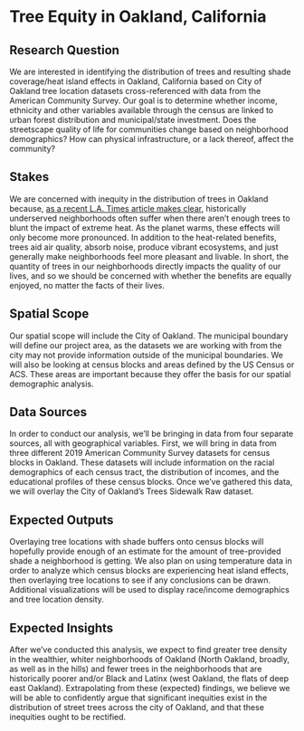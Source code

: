 # Tree Equity in Oakland, California
## Research Question
We are interested in identifying the distribution of trees and resulting shade coverage/heat island effects in Oakland, California based on City of Oakland tree location datasets cross-referenced with data from the American Community Survey. Our goal is to determine whether income, ethnicity and other variables available through the census are linked to urban forest distribution and municipal/state investment. Does the streetscape quality of life for communities change based on neighborhood demographics? How can physical infrastructure, or a lack thereof, affect the community?
## Stakes
We are concerned with inequity in the distribution of trees in Oakland because, [as a recent L.A. Times article makes clear](https://www.latimes.com/california/story/2021-10-28/extreme-heat-built-environment-equity), historically underserved neighborhoods often suffer when there aren’t enough trees to blunt the impact of extreme heat. As the planet warms, these effects will only become more pronounced. In addition to the heat-related benefits, trees aid air quality, absorb noise, produce vibrant ecosystems, and just generally make neighborhoods feel more pleasant and livable. In short, the quantity of trees in our neighborhoods directly impacts the quality of our lives, and so we should be concerned with whether the benefits are equally enjoyed, no matter the facts of their lives.
## Spatial Scope
Our spatial scope will include the City of Oakland. The municipal boundary will define our project area, as the datasets we are working with from the city may not provide information outside of the municipal boundaries. We will also be looking at census blocks and areas defined by the US Census or ACS. These areas are important because they offer the basis for our spatial demographic analysis. 
## Data Sources
In order to conduct our analysis, we’ll be bringing in data from four separate sources, all with geographical variables. First, we will bring in data from three different 2019 American Community Survey datasets for census blocks in Oakland. These datasets will include information on the racial demographics of each census tract, the distribution of incomes, and the educational profiles of these census blocks. 
Once we’ve gathered this data, we will overlay the City of Oakland’s Trees Sidewalk Raw dataset.
## Expected Outputs
Overlaying tree locations with shade buffers onto census blocks will hopefully provide enough of an estimate for the amount of tree-provided shade a neighborhood is getting. We also plan on using temperature data in order to analyze which census blocks are experiencing heat island effects, then overlaying tree locations to see if any conclusions can be drawn. Additional visualizations will be used to display race/income demographics and tree location density.
## Expected Insights
After we’ve conducted this analysis, we expect to find greater tree density in the wealthier, whiter neighborhoods of Oakland (North Oakland, broadly, as well as in the hills) and fewer trees in the neighborhoods that are historically poorer and/or Black and Latinx (west Oakland, the flats of deep east Oakland). Extrapolating from these (expected) findings, we believe we will be able to confidently argue that significant inequities exist in the distribution of street trees across the city of Oakland, and that these inequities ought to be rectified.

